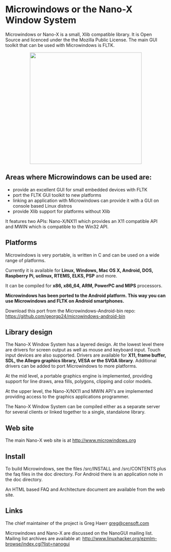 
# Microwindows or the Nano-X Window System

Microwindows or Nano-X is a small, Xlib compatible library. It is
Open Source and licenced under the the Mozilla Public License.
The main GUI toolkit that can be used with Microwindows is FLTK.
<p align="center">
  <img src="https://github.com/ghaerr/microwindows/tree/master/doc/Microwindows-Architecture.png" width="350"/>
</p>

## Areas where Microwindows can be used are:

- provide an excellent GUI for small embedded devices with FLTK
- port the FLTK GUI toolkit to new platforms
- linking an application with Microwindows can provide it with a GUI 
  on console based Linux distros
- provide Xlib support for platforms without Xlib

It features two APIs: Nano-X/NX11 which provides an 
X11 compatible API and MWIN which is compatible to the Win32 API.

## Platforms

Microwindows is very portable, is written in C and can be used on a wide range 
of platforms. 

Currently it is available for **Linux, Windows, Mac OS X, Android, DOS, 
Raspberry Pi, uclinux, RTEMS, ELKS, PSP** and more. 

It can be compiled for **x86, x86_64, ARM, PowerPC and MIPS** processors.

**Microwindows has been ported to the Android platform. This way you can
use Microwindows and FLTK on Android smartphones.**

Download  this port from the Microwindows-Android-bin repo:
<https://github.com/georgp24/microwindows-android-bin>


## Library design

The Nano-X Window System has a layered design. At the lowest level there are 
drivers for screen output as well as mouse and keyboard input. Touch input 
devices are also supported. Drivers are available for **X11, frame buffer, 
SDL, the Allegro graphics library, VESA or the SVGA library**. Additional 
drivers can be added to port Microwindows to more platforms.

At the mid level, a portable graphics engine is implemented, providing 
support for line draws, area fills, polygons, clipping and color models. 

At the upper level, the Nano-X/NX11 and MWIN API's are implemented 
providing access to the graphics applications programmer. 

The Nano-X Window System can be compiled either as a separate server for 
several clients or linked together to a single, standalone library.

## Web site

The main Nano-X web site is at <http://www.microwindows.org>

## Install

To build Microwindows, see the files /src/INSTALL and /src/CONTENTS 
plus the faq files in the doc directory. For Android there is an
application note in the doc directory.

An HTML based FAQ and Architecture document are available from the web site.

## Links

The chief maintainer of the project is Greg Haerr <greg@censoft.com>

Microwindows and Nano-X are discussed on the NanoGUI mailing list. 
Mailing list archives are available at: 
<http://www.linuxhacker.org/ezmlm-browse/index.cgi?list=nanogui>

